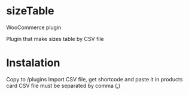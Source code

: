 # sizeTable
WooCommerce plugin

Plugin that make sizes table by CSV file

# Instalation

Copy to /plugins
Import CSV file, get shortcode and paste it in products card
CSV file must be separated by comma (,)
